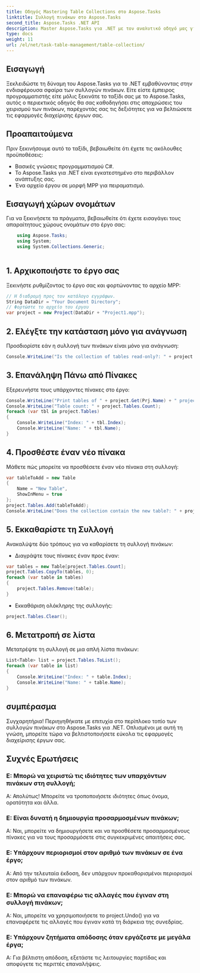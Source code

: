 ```yaml
---
title: Οδηγός Mastering Table Collections στο Aspose.Tasks
linktitle: Συλλογή πινάκων στο Aspose.Tasks
second_title: Aspose.Tasks .NET API
description: Master Aspose.Tasks για .NET με τον αναλυτικό οδηγό μας για το χειρισμό συλλογών πινάκων. Βελτιώστε τις εφαρμογές διαχείρισης έργου χωρίς κόπο. Κατεβάστε τώρα!
type: docs
weight: 11
url: /el/net/task-table-management/table-collection/
---
```

## Εισαγωγή
Ξεκλειδώστε τη δύναμη του Aspose.Tasks για το .NET εμβαθύνοντας στην ενδιαφέρουσα σφαίρα των συλλογών πινάκων. Είτε είστε έμπειρος προγραμματιστής είτε μόλις ξεκινάτε το ταξίδι σας με το Aspose.Tasks, αυτός ο περιεκτικός οδηγός θα σας καθοδηγήσει στις αποχρώσεις του χειρισμού των πινάκων, παρέχοντάς σας τις δεξιότητες για να βελτιώσετε τις εφαρμογές διαχείρισης έργων σας.
## Προαπαιτούμενα
Πριν ξεκινήσουμε αυτό το ταξίδι, βεβαιωθείτε ότι έχετε τις ακόλουθες προϋποθέσεις:
- Βασικές γνώσεις προγραμματισμού C#.
- Το Aspose.Tasks για .NET είναι εγκατεστημένο στο περιβάλλον ανάπτυξης σας.
- Ένα αρχείο έργου σε μορφή MPP για πειραματισμό.
## Εισαγωγή χώρων ονομάτων
Για να ξεκινήσετε τα πράγματα, βεβαιωθείτε ότι έχετε εισαγάγει τους απαραίτητους χώρους ονομάτων στο έργο σας:
```csharp
    using Aspose.Tasks;
    using System;
    using System.Collections.Generic;
    
```
## 1. Αρχικοποιήστε το έργο σας
Ξεκινήστε ρυθμίζοντας το έργο σας και φορτώνοντας το αρχείο MPP:
```csharp
// Η διαδρομή προς τον κατάλογο εγγράφων.
String DataDir = "Your Document Directory";
// Φορτώστε το αρχείο του έργου
var project = new Project(DataDir + "Project1.mpp");
```
## 2. Ελέγξτε την κατάσταση μόνο για ανάγνωση
Προσδιορίστε εάν η συλλογή των πινάκων είναι μόνο για ανάγνωση:
```csharp
Console.WriteLine("Is the collection of tables read-only?: " + project.Tables.IsReadOnly);
```
## 3. Επανάληψη Πάνω από Πίνακες
Εξερευνήστε τους υπάρχοντες πίνακες στο έργο:
```csharp
Console.WriteLine("Print tables of " + project.Get(Prj.Name) + " project.");
Console.WriteLine("Table count: " + project.Tables.Count);
foreach (var tbl in project.Tables)
{
    Console.WriteLine("Index: " + tbl.Index);
    Console.WriteLine("Name: " + tbl.Name);
}
```
## 4. Προσθέστε έναν νέο πίνακα
Μάθετε πώς μπορείτε να προσθέσετε έναν νέο πίνακα στη συλλογή:
```csharp
var tableToAdd = new Table
{
    Name = "New Table",
    ShowInMenu = true
};
project.Tables.Add(tableToAdd);
Console.WriteLine("Does the collection contain the new table?: " + project.Tables.Contains(tableToAdd));
```
## 5. Εκκαθαρίστε τη Συλλογή
Ανακαλύψτε δύο τρόπους για να καθαρίσετε τη συλλογή πινάκων:
- Διαγράψτε τους πίνακες έναν προς έναν:
```csharp
var tables = new Table[project.Tables.Count];
project.Tables.CopyTo(tables, 0);
foreach (var table in tables)
{
    project.Tables.Remove(table);
}
```
- Εκκαθάριση ολόκληρης της συλλογής:
```csharp
project.Tables.Clear();
```
## 6. Μετατροπή σε λίστα
Μετατρέψτε τη συλλογή σε μια απλή λίστα πινάκων:
```csharp
List<Table> list = project.Tables.ToList();
foreach (var table in list)
{
    Console.WriteLine("Index: " + table.Index);
    Console.WriteLine("Name: " + table.Name);
}
```
## συμπέρασμα
Συγχαρητήρια! Περιηγηθήκατε με επιτυχία στο περίπλοκο τοπίο των συλλογών πινάκων στο Aspose.Tasks για .NET. Οπλισμένοι με αυτή τη γνώση, μπορείτε τώρα να βελτιστοποιήσετε εύκολα τις εφαρμογές διαχείρισης έργων σας.
## Συχνές Ερωτήσεις
### Ε: Μπορώ να χειριστώ τις ιδιότητες των υπαρχόντων πινάκων στη συλλογή;
Α: Απολύτως! Μπορείτε να τροποποιήσετε ιδιότητες όπως όνομα, ορατότητα και άλλα.
### Ε: Είναι δυνατή η δημιουργία προσαρμοσμένων πινάκων;
Α: Ναι, μπορείτε να δημιουργήσετε και να προσθέσετε προσαρμοσμένους πίνακες για να τους προσαρμόσετε στις συγκεκριμένες απαιτήσεις σας.
### Ε: Υπάρχουν περιορισμοί στον αριθμό των πινάκων σε ένα έργο;
Α: Από την τελευταία έκδοση, δεν υπάρχουν προκαθορισμένοι περιορισμοί στον αριθμό των πινάκων.
### Ε: Μπορώ να επαναφέρω τις αλλαγές που έγιναν στη συλλογή πινάκων;
Α: Ναι, μπορείτε να χρησιμοποιήσετε το project.Undo() για να επαναφέρετε τις αλλαγές που έγιναν κατά τη διάρκεια της συνεδρίας.
### Ε: Υπάρχουν ζητήματα απόδοσης όταν εργάζεστε με μεγάλα έργα;
Α: Για βέλτιστη απόδοση, εξετάστε τις λειτουργίες παρτίδας και αποφύγετε τις περιττές επαναλήψεις.